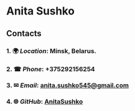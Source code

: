 # **Anita Sushko**
## **Contacts**
### 1. &#127757; _Location_: Minsk, Belarus.
### 2. &#9742; _Phone_: +375292156254
### 3. &#9993; _Email_: anita.sushko545@gmail.com
### 4. &#127760; _GitHub_: [AnitaSushko](https://github.com/AnitaSushko)